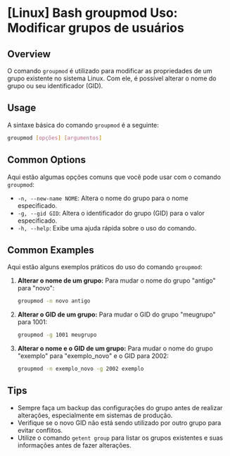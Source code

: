 # [Linux] Bash groupmod Uso: Modificar grupos de usuários

## Overview
O comando `groupmod` é utilizado para modificar as propriedades de um grupo existente no sistema Linux. Com ele, é possível alterar o nome do grupo ou seu identificador (GID).

## Usage
A sintaxe básica do comando `groupmod` é a seguinte:

```bash
groupmod [opções] [argumentos]
```

## Common Options
Aqui estão algumas opções comuns que você pode usar com o comando `groupmod`:

- `-n, --new-name NOME`: Altera o nome do grupo para o nome especificado.
- `-g, --gid GID`: Altera o identificador do grupo (GID) para o valor especificado.
- `-h, --help`: Exibe uma ajuda rápida sobre o uso do comando.

## Common Examples
Aqui estão alguns exemplos práticos do uso do comando `groupmod`:

1. **Alterar o nome de um grupo:**
   Para mudar o nome do grupo "antigo" para "novo":
   ```bash
   groupmod -n novo antigo
   ```

2. **Alterar o GID de um grupo:**
   Para mudar o GID do grupo "meugrupo" para 1001:
   ```bash
   groupmod -g 1001 meugrupo
   ```

3. **Alterar o nome e o GID de um grupo:**
   Para mudar o nome do grupo "exemplo" para "exemplo_novo" e o GID para 2002:
   ```bash
   groupmod -n exemplo_novo -g 2002 exemplo
   ```

## Tips
- Sempre faça um backup das configurações do grupo antes de realizar alterações, especialmente em sistemas de produção.
- Verifique se o novo GID não está sendo utilizado por outro grupo para evitar conflitos.
- Utilize o comando `getent group` para listar os grupos existentes e suas informações antes de fazer alterações.